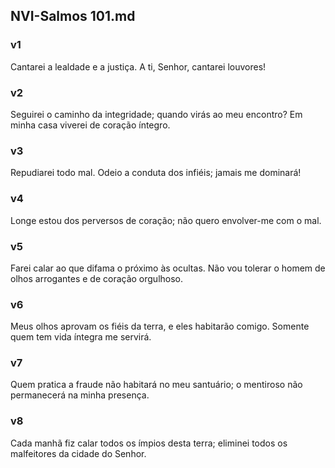## NVI-Salmos 101.md
### v1
 Cantarei a lealdade e a justiça. A ti, Senhor, cantarei louvores!
### v2
 Seguirei o caminho da integridade; quando virás ao meu encontro? Em minha casa viverei de coração íntegro.
### v3
 Repudiarei todo mal. Odeio a conduta dos infiéis; jamais me dominará!
### v4
 Longe estou dos perversos de coração; não quero envolver-me com o mal.
### v5
 Farei calar ao que difama o próximo às ocultas. Não vou tolerar o homem de olhos arrogantes e de coração orgulhoso.
### v6
 Meus olhos aprovam os fiéis da terra, e eles habitarão comigo. Somente quem tem vida íntegra me servirá.
### v7
 Quem pratica a fraude não habitará no meu santuário; o mentiroso não permanecerá na minha presença.
### v8
 Cada manhã fiz calar todos os ímpios desta terra; eliminei todos os malfeitores da cidade do Senhor.
